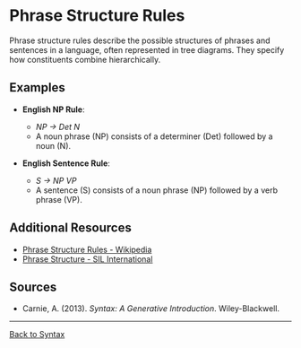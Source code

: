 # Phrase Structure Rules

Phrase structure rules describe the possible structures of phrases and sentences in a language, often represented in tree diagrams. They specify how constituents combine hierarchically.

## Examples

- **English NP Rule**:
  - *NP → Det N*
  - A noun phrase (NP) consists of a determiner (Det) followed by a noun (N).

- **English Sentence Rule**:
  - *S → NP VP*
  - A sentence (S) consists of a noun phrase (NP) followed by a verb phrase (VP).


## Additional Resources

- [Phrase Structure Rules - Wikipedia](https://en.wikipedia.org/wiki/Phrase_structure_rules)
- [Phrase Structure - SIL International](https://glossary.sil.org/term/phrase-structure)

## Sources

- Carnie, A. (2013). *Syntax: A Generative Introduction*. Wiley-Blackwell.

---

[Back to Syntax](../README.md)
